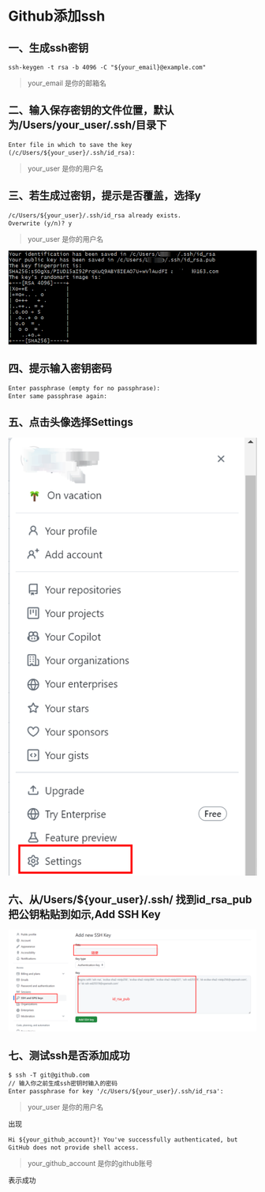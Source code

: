 # Github添加ssh

## 一、生成ssh密钥

```
ssh-keygen -t rsa -b 4096 -C "${your_email}@example.com"
```

> your_email 是你的邮箱名

## 二、输入保存密钥的文件位置，默认为/Users/your_user/.ssh/目录下

```
Enter file in which to save the key (/c/Users/${your_user}/.ssh/id_rsa):
```

> your_user 是你的用户名

## 三、若生成过密钥，提示是否覆盖，选择y

```
/c/Users/${your_user}/.ssh/id_rsa already exists.
Overwrite (y/n)? y
```

> your_user 是你的用户名

![](https://raw.githubusercontent.com/ye-guo/Images/main/images/1712830648789.jpg)

## 四、提示输入密钥密码

```
Enter passphrase (empty for no passphrase):
Enter same passphrase again:
```

## 五、点击头像选择Settings

![](https://raw.githubusercontent.com/ye-guo/Images/main/images/20240411195501.png)

## 六、从/Users/${your_user}/.ssh/ 找到id_rsa_pub把公钥粘贴到如示,Add SSH Key

![](https://raw.githubusercontent.com/ye-guo/Images/main/images/1712831865249.jpg)



## 七、测试ssh是否添加成功

```
$ ssh -T git@github.com
// 输入你之前生成ssh密钥时输入的密码
Enter passphrase for key '/c/Users/${your_user}/.ssh/id_rsa':
```

> your_user 是你的用户名

出现

```
Hi ${your_github_account}! You've successfully authenticated, but GitHub does not provide shell access.
```

> your_github_account 是你的github账号

表示成功

